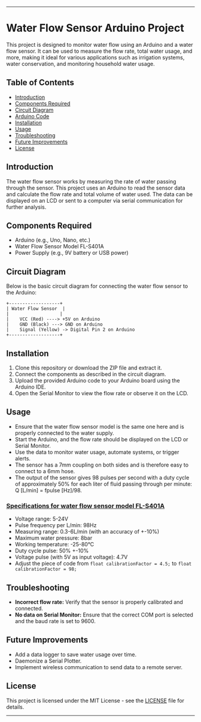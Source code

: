 ---

# Water Flow Sensor Arduino Project

This project is designed to monitor water flow using an Arduino and a water flow sensor. It can be used to measure the flow rate, total water usage, and more, making it ideal for various applications such as irrigation systems, water conservation, and monitoring household water usage.

## Table of Contents

- [Introduction](#introduction)
- [Components Required](#components-required)
- [Circuit Diagram](#circuit-diagram)
- [Arduino Code](#arduino-code)
- [Installation](#installation)
- [Usage](#usage)
- [Troubleshooting](#troubleshooting)
- [Future Improvements](#future-improvements)
- [License](#license)

## Introduction

The water flow sensor works by measuring the rate of water passing through the sensor. This project uses an Arduino to read the sensor data and calculate the flow rate and total volume of water used. The data can be displayed on an LCD or sent to a computer via serial communication for further analysis.

## Components Required

- Arduino (e.g., Uno, Nano, etc.)
- Water Flow Sensor Model FL-S401A 
- Power Supply (e.g., 9V battery or USB power)

## Circuit Diagram

Below is the basic circuit diagram for connecting the water flow sensor to the Arduino:

```
+-------------------+
| Water Flow Sensor  |
|                   |
|    VCC (Red) ----> +5V on Arduino
|    GND (Black) ---> GND on Arduino
|    Signal (Yellow) -> Digital Pin 2 on Arduino
+-------------------+
```

## Installation

1. Clone this repository or download the ZIP file and extract it.
2. Connect the components as described in the circuit diagram.
3. Upload the provided Arduino code to your Arduino board using the Arduino IDE.
4. Open the Serial Monitor to view the flow rate or observe it on the LCD.

## Usage

- Ensure that the water flow sensor model is the same one here and is properly connected to the water supply.
- Start the Arduino, and the flow rate should be displayed on the LCD or Serial Monitor.
- Use the data to monitor water usage, automate systems, or trigger alerts.
- The sensor has a 7mm coupling on both sides and is therefore easy to connect to a 6mm hose.
- The output of the sensor gives 98 pulses per second with a duty cycle of approximately 50% for each liter of fluid passing through per minute: Q [L/min] = fpulse [Hz]/98.

### [Specifications for water flow sensor model FL-S401A](https://www.tinytronics.nl/en/sensors/liquid/yf-s401-water-flow-sensor)

- Voltage range: 5-24V
- Pulse frequency per L/min: 98Hz
- Measuring range: 0.3-6L/min (with an accuracy of +-10%)
- Maximum water pressure: 8bar
- Working temperature: -25-80°C
- Duty cycle pulse: 50% +-10%
- Voltage pulse (with 5V as input voltage): 4.7V
- Adjust the piece of code from `float calibrationFactor = 4.5;` to `float calibrationFactor = 98;` 

## Troubleshooting

- **Incorrect flow rate:** Verify that the sensor is properly calibrated and connected.
- **No data on Serial Monitor:** Ensure that the correct COM port is selected and the baud rate is set to 9600.

## Future Improvements

- Add a data logger to save water usage over time.
- Daemonize a Serial Plotter.
- Implement wireless communication to send data to a remote server.

## License

This project is licensed under the MIT License - see the [LICENSE](LICENSE) file for details.

---
